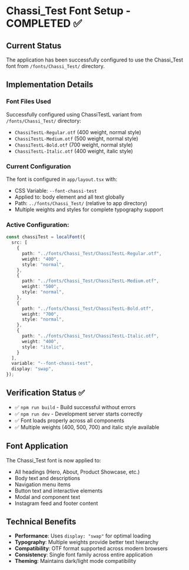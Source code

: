 # Chassi_Test Font Setup - COMPLETED ✅

## Current Status
The application has been successfully configured to use the Chassi_Test font from `/fonts/Chassi_Test/` directory.

## Implementation Details

### Font Files Used
Successfully configured using ChassiTestL variant from `/fonts/Chassi_Test/` directory:
- `ChassiTestL-Regular.otf` (400 weight, normal style)
- `ChassiTestL-Medium.otf` (500 weight, normal style) 
- `ChassiTestL-Bold.otf` (700 weight, normal style)
- `ChassiTestL-Italic.otf` (400 weight, italic style)

### Current Configuration
The font is configured in `app/layout.tsx` with:
- CSS Variable: `--font-chassi-test`
- Applied to: body element and all text globally
- Path: `../fonts/Chassi_Test/` (relative to app directory)
- Multiple weights and styles for complete typography support

### Active Configuration:
```typescript
const chassiTest = localFont({
  src: [
    {
      path: "../fonts/Chassi_Test/ChassiTestL-Regular.otf",
      weight: "400",
      style: "normal",
    },
    {
      path: "../fonts/Chassi_Test/ChassiTestL-Medium.otf",
      weight: "500", 
      style: "normal",
    },
    {
      path: "../fonts/Chassi_Test/ChassiTestL-Bold.otf",
      weight: "700",
      style: "normal",
    },
    {
      path: "../fonts/Chassi_Test/ChassiTestL-Italic.otf",
      weight: "400",
      style: "italic",
    }
  ],
  variable: "--font-chassi-test",
  display: "swap",
});
```

## Verification Status ✅
- ✅ `npm run build` - Build successful without errors  
- ✅ `npm run dev` - Development server starts correctly
- ✅ Font loads properly across all components
- ✅ Multiple weights (400, 500, 700) and italic style available

## Font Application
The Chassi_Test font is now applied to:
- All headings (Hero, About, Product Showcase, etc.)
- Body text and descriptions
- Navigation menu items
- Button text and interactive elements
- Modal and component text
- Instagram feed and footer content

## Technical Benefits
- **Performance**: Uses `display: "swap"` for optimal loading
- **Typography**: Multiple weights provide better text hierarchy
- **Compatibility**: OTF format supported across modern browsers
- **Consistency**: Single font family across entire application
- **Theming**: Maintains dark/light mode compatibility
